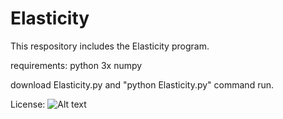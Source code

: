 # Elasticity
This respository includes the Elasticity program.

requirements:
python 3x
numpy

download  Elasticity.py and "python Elasticity.py" command run.



License:
![Alt text](img/CC-BY_icon.svg "Title")
